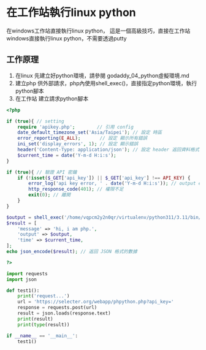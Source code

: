 # 在工作站執行linux python

在windows工作站直接執行linux python，
這是一個高級技巧，直接在工作站windows直接執行linux python，不需要透過putty

## 工作原理
1. 在linux 先建立好python環境，請參閱 godaddy_04_python虛擬環境.md
2. 建立php 供外部請求，php內使用shell_exec()，直接指定python環境，執行python腳本
3. 在工作站 建立請求python腳本


```php
<?php

if (true){ // setting
    require 'apikey.php';        // 引用 config
    date_default_timezone_set('Asia/Taipei'); // 設定 時區
    error_reporting(E_ALL);       // 設定 顯示所有錯誤
    ini_set('display_errors', 1); // 設定 顯示錯誤
    header('Content-Type: application/json'); // 設定 header 返回資料格式為 json
    $current_time = date('Y-m-d H:i:s');
}

if (true){ // 驗證 API 密鑰
    if (!isset($_GET['api_key']) || $_GET['api_key'] !== API_KEY) {
        error_log('api key error, ' . date('Y-m-d H:i:s')); // output error
        http_response_code(401); // 權限不足
        exit(0); // 離開
    }
}

$output = shell_exec('/home/vqpcm2y2n0qr/virtualenv/python311/3.11/bin/python /home/vqpcm2y2n0qr/python311/test1.py');
$result = [
    'message' => 'hi, i am php.',
    'output' => $output,
    'time' => $current_time,
];
echo json_encode($result); // 返回 JSON 格式的數據

?>
```


```python
import requests
import json

def test1():
    print('request...')
    url = 'https://selecter.org/webapp/phpython.php?api_key='
    response = requests.post(url)
    result = json.loads(response.text)
    print(result)
    print(type(result))

if __name__ == '__main__':
    test1()
```